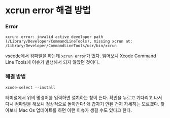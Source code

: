 # xcrun error 해결 방법

### Error
```
xcrun: error: invalid active developer path (/Library/Developer/CommandLineTools), missing xcrun at: /Library/Developer/CommandLineTools/usr/bin/xcrun
```

vscode에서 컴파일을 하는데 `xcrun error`가 떴다.
읽어보니 Xcode Command Line Tools에 이슈가 발생해서 되지 않았던 것이다.

### 해결 방법
```
xcode-select --install
```
터미널에서 위의 명령어를 입력하면 설치하는 창이 뜬다. 확인을 누르고 기다리고 나서 다시 컴파일을 해보니 정상적으로 돌아간다! 왜 갑자기 안된 건지 자세히는 모르겠다. 찾아보니 Mac Os 업데이트를 하면 이런 이슈가 생길 수도 있다고 한다.